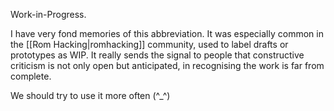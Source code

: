 Work-in-Progress.

I have very fond memories of this abbreviation. It was especially common in the [[Rom Hacking|romhacking]] community, used to label drafts or prototypes as WIP. It really sends the signal to people that constructive criticism is not only open but anticipated, in recognising the work is far from complete.

We should try to use it more often (^\_^)